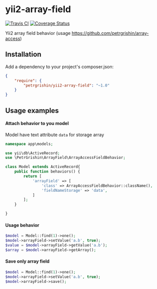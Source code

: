 yii2-array-field
================
[![Travis CI](https://travis-ci.org/petrgrishin/yii2-array-field.png "Travis CI")](https://travis-ci.org/petrgrishin/yii2-array-field)
[![Coverage Status](https://coveralls.io/repos/petrgrishin/yii2-array-field/badge.png?branch=master)](https://coveralls.io/r/petrgrishin/yii2-array-field?branch=master)

Yii2 array field behavior (usage https://github.com/petrgrishin/array-access)

Installation
------------
Add a dependency to your project's composer.json:
```json
{
    "require": {
        "petrgrishin/yii2-array-field": "~1.0"
    }
}
```

Usage examples
--------------
#### Attach behavior to you model
Model have text attribute `data` for storage array

```php
namespace app\models;

use yii\db\ActiveRecord;
use \PetrGrishin\ArrayField\ArrayAccessFieldBehavior;

class Model extends ActiveRecord{
    public function behaviors() {
        return [
            'arrayField' => [
                'class' => ArrayAccessFieldBehavior::className(),
                'fieldNameStorage' => 'data',
            ]
        ];
    }

}
```

#### Usage behavior
```php
$model = Model::find(1)->one();
$model->arrayField->setValue('a.b', true);
$value = $model->arrayField->getValue('a.b');
$array = $model->arrayField->getArray();
```

#### Save only array field
```php
$model = Model::find(1)->one();
$model->arrayField->setValue('a.b', true);
$model->arrayField->save();
```
